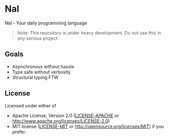 Nal
=====

Nal - Your daily programming language

> Note: This repository is under heavy development.
Do not use this in any serious project.

## Goals

- Asynchronous without hassle
- Type safe without verbosity
- Structural typing FTW

## License

Licensed under either of
 - Apache License, Version 2.0 ([LICENSE-APACHE](LICENSE-APACHE) or http://www.apache.org/licenses/LICENSE-2.0)
 - MIT license ([LICENSE-MIT](LICENSE-MIT) or http://opensource.org/licenses/MIT)
if you prefer.
